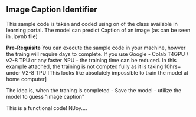 **Image Caption Identifier**
----------------------------
This sample code is taken and coded using on of the class available in learning portal.
The model can predict Caption of an image (as can be seen in .ipynb file)

**Pre-Requisite**
You can execute the sample code in your machine, howver the traing will require days to complete.
If you use Google - Colab T4GPU / v2-8 TPU or any faster NPU - the training time can be reduced.
In this example attached, the training is not compted fully as it is taking 10hrs+ under V2-8 TPU
[This looks like absolutely impossible to train the model at home computer]

The idea is, when the traning is completed 
     - Save the model
     - utilize the model to guess "image caption"

This is a functional code!
NJoy....
